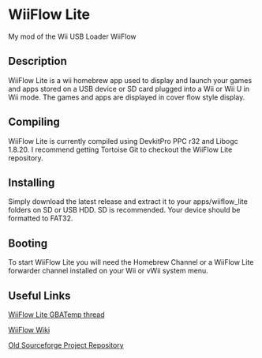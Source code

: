 # WiiFlow Lite
My mod of the Wii USB Loader WiiFlow

## Description
WiiFlow Lite is a wii homebrew app used to display and launch your games and apps stored on a USB device or SD card plugged into a Wii or Wii U in Wii mode. The games and apps are displayed in cover flow style display.

## Compiling
WiiFlow Lite is currently compiled using DevkitPro PPC r32 and Libogc 1.8.20. I recommend getting Tortoise Git to checkout the WiiFlow Lite repository.

## Installing
Simply download the latest release and extract it to your apps/wiiflow_lite folders on SD or USB HDD. SD is recommended. Your device should be formatted to FAT32.

## Booting
To start WiiFlow Lite you will need the Homebrew Channel or a WiiFlow Lite forwarder channel installed on your Wii or vWii system menu.

## Useful Links
[WiiFlow Lite GBATemp thread](https://gbatemp.net/threads/wiiflow-lite.422685/)

[WiiFlow Wiki](https://sites.google.com/site/wiiflowiki4/)

[Old Sourceforge Project Repository](https://sourceforge.net/projects/wiiflow-lite/)
